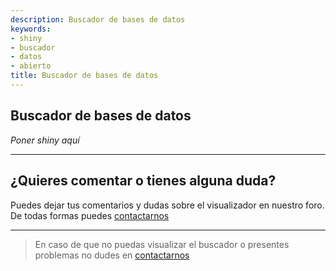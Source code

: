 ```yaml
---
description: Buscador de bases de datos
keywords:
- shiny
- buscador
- datos
- abierto
title: Buscador de bases de datos
---
```


## Buscador de bases de datos

*Poner shiny aquí*

---

## ¿Quieres comentar o tienes alguna duda?

Puedes dejar tus comentarios y dudas sobre el visualizador en nuestro foro. De todas formas puedes [contactarnos](/contact/)

<div id="disqus_thread"></div>

---

> En caso de que no puedas visualizar el buscador o presentes problemas no dudes en [contactarnos](/contact/)
